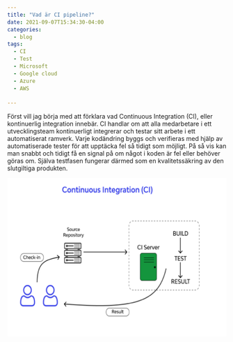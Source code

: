 ```yaml
---
title: "Vad är CI pipeline?"
date: 2021-09-07T15:34:30-04:00
categories:
  - blog
tags:
  - CI
  - Test
  - Microsoft
  - Google cloud
  - Azure
  - AWS

---
```


Först vill jag börja med att förklara vad Continuous Integration (CI), eller kontinuerlig integration innebär. CI handlar om att alla medarbetare i ett utvecklingsteam kontinuerligt integrerar och testar sitt arbete i ett automatiserat ramverk. Varje kodändring byggs och verifieras med hjälp av automatiserade tester för att upptäcka fel så tidigt som möjligt. På så vis kan man snabbt och tidigt få en signal på om något i koden är fel eller behöver göras om. Själva testfasen fungerar därmed som en kvalitetssäkring av den slutgiltiga produkten.

![CI pipeline](/assets/images/CI.png)